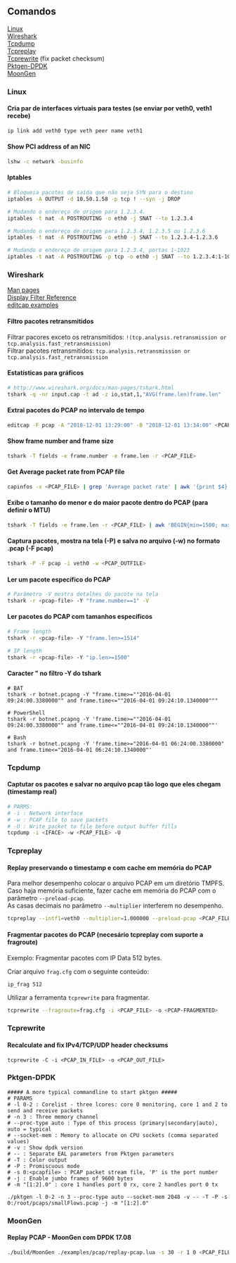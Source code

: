 ## Comandos
[Linux](#linux)  
[Wireshark](#wireshark)  
[Tcpdump](#tcpdump)  
[Tcpreplay](#tcpreplay)  
[Tcprewrite](#tcprewrite) (fix packet checksum)  
[Pktgen-DPDK](#pktgen-dpdk)  
[MoonGen](#moongen)  



### Linux
#### Cria par de interfaces virtuais para testes (se enviar por veth0, veth1 recebe)
```bash
ip link add veth0 type veth peer name veth1
```
#### Show PCI address of an NIC
```bash
lshw -c network -businfo
```

#### Iptables
```bash
# Bloqueia pacotes de saída que não seja SYN para o destino
iptables -A OUTPUT -d 10.50.1.58 -p tcp ! --syn -j DROP

# Mudando o endereço de origem para 1.2.3.4.
iptables -t nat -A POSTROUTING -o eth0 -j SNAT --to 1.2.3.4

# Mudando o endereço de origem para 1.2.3.4, 1.2.3.5 ou 1.2.3.6
iptables -t nat -A POSTROUTING -o eth0 -j SNAT --to 1.2.3.4-1.2.3.6

# Mudando o endereço de origem para 1.2.3.4, portas 1-1023
iptables -t nat -A POSTROUTING -p tcp -o eth0 -j SNAT --to 1.2.3.4:1-1023


```

### Wireshark
[Man pages](https://www.wireshark.org/docs/man-pages/)  
[Display Filter Reference](https://osqa-ask.wireshark.org/questions/41152/how-to-check-if-fragmentation-is-happeningfith)  
[editcap examples](https://www.wireshark.org/docs/man-pages/editcap.html#EXAMPLES)  

#### Filtro pacotes retransmitidos

Filtrar pacores exceto os retransmitidos: `!(tcp.analysis.retransmission or tcp.analysis.fast_retransmission)`  
Filtrar pacotes retransmitidos: `tcp.analysis.retransmission or tcp.analysis.fast_retransmission`

#### Estatísticas para gráficos
```bash
# http://www.wireshark.org/docs/man-pages/tshark.html
tshark -q -nr input.cap -t ad -z io,stat,1,"AVG(frame.len)frame.len"
```

#### Extrai pacotes do PCAP no intervalo de tempo
```bash
editcap -F pcap -A "2018-12-01 13:29:00" -B "2018-12-01 13:34:00" <PCAP_INFILE> <PCAP_OUTFILE>
```
#### Show frame number and frame size
```bash
tshark -T fields -e frame.number -e frame.len -r <PCAP_FILE>
```
####  Get Average packet rate from PCAP file
```bash
capinfos -x <PCAP_FILE> | grep 'Average packet rate' | awk '{print $4}' | tr -d ',.'
```
#### Exibe o tamanho do menor e do maior pacote dentro do PCAP (para definir o MTU)
```bash
tshark -T fields -e frame.len -r <PCAP_FILE> | awk 'BEGIN{min=1500; max=0}{if ($1<0+min) min=$1; else if($1>0+max) max=$1} END{print "Min packet: "min; print "Max packet: "max}'
```
#### Captura pacotes, mostra na tela (-P) e salva no arquivo (-w) no formato .pcap (-F pcap)
```bash
tshark -P -F pcap -i veth0 -w <PCAP_OUTFILE>
```
#### Ler um pacote específico do PCAP
```bash
# Parâmetro -V mostra detalhes do pacote na tela
tshark -r <pcap-file> -Y "frame.number==1" -V
```
#### Ler pacotes do PCAP com tamanhos específicos
```bash
# Frame length
tshark -r <pcap-file> -Y "frame.len>=1514"

# IP length
tshark -r <pcap-file> -Y "ip.len>=1500"
```
#### Caracter " no filtro -Y do tshark
```
# BAT
tshark -r botnet.pcapng -Y "frame.time>=""2016-04-01 09:24:00.3380000"" and frame.time<=""2016-04-01 09:24:10.1340000"""

# PowerShell
tshark -r botnet.pcapng -Y 'frame.time>=""2016-04-01 09:24:00.3380000"" and frame.time<=""2016-04-01 09:24:10.1340000""'

# Bash
tshark -r botnet.pcapng -Y 'frame.time>="2016-04-01 06:24:00.3380000" and frame.time<="2016-04-01 06:24:10.1340000"'

```

### Tcpdump
#### Captutar os pacotes e salvar no arquivo pcap tão logo que eles chegam (timestamp real)
```bash
# PARMS:
# -i : Network interface
# -w : PCAP file to save packets
# -U : Write packet to file before output buffer fills
tcpdump -i <IFACE> -w <PCAP_FILE> -U
```

### Tcpreplay
#### Replay preservando o timestamp e com cache em memória do PCAP
Para melhor desempenho colocar o arquivo PCAP em um diretório TMPFS.  
Caso haja memória suficiente, fazer cache em memória do PCAP com o parâmetro `--preload-pcap`.  
As casas decimais no parâmetro `--multiplier` interferem no desempenho.
```bash
tcpreplay --intf1=veth0 --multiplier=1.000000 --preload-pcap <PCAP_FILE>
```

#### Fragmentar pacotes do PCAP (necesário tcpreplay com suporte a fragroute)
Exemplo: Fragmentar pacotes com IP Data 512 bytes.  

Criar arquivo `frag.cfg` com o seguinte conteúdo:
```
ip_frag 512
```
Utilizar a ferramenta `tcprewrite` para fragmentar.
```bash
tcprewrite --fragroute=frag.cfg -i <PCAP_FILE> -o <PCAP-FRAGMENTED>
```

### Tcprewrite

#### Recalculate and fix IPv4/TCP/UDP header checksums
```
tcprewrite -C -i <PCAP_IN_FILE> -o <PCAP_OUT_FILE>
```


### Pktgen-DPDK
```
##### A more typical commandline to start pktgen #####
# PARAMS
# -l 0-2 : Corelist - three lcores: core 0 monitoring, core 1 and 2 to send and receive packets
# -n 3 : Three memory channel
# --proc-type auto : Type of this process (primary|secondary|auto), auto = typical
# --socket-mem : Memory to allocate on CPU sockets (comma separated values)
# -v : Show dpdk version
# -- : Separate EAL parameters from Pktgen parameters
# -T : Color output
# -P : Promiscuous mode
# -s 0:<pcapfile> : PCAP packet stream file, 'P' is the port number
# -j : Enable jumbo frames of 9600 bytes
# -m "[1:2].0" : core 1 handles port 0 rx, core 2 handles port 0 tx

./pktgen -l 0-2 -n 3 --proc-type auto --socket-mem 2048 -v -- -T -P -s 0:/root/pcaps/smallFlows.pcap -j -m "[1:2].0"
```

### MoonGen
#### Replay PCAP - MoonGen com DPDK 17.08
```bash
./build/MoonGen ./examples/pcap/replay-pcap.lua -s 30 -r 1 0 <PCAP_FILE>
```
